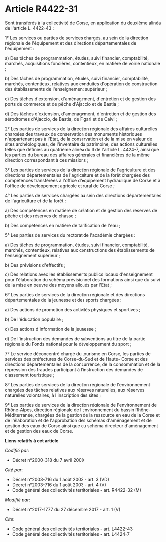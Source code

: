 # Article R4422-31

Sont transférés à la collectivité de Corse, en application du deuxième alinéa de l'article L. 4422-43 :

1° Les services ou parties de services chargés, au sein de la direction régionale de l'équipement et des directions
départementales de l'équipement :

a) Des tâches de programmation, études, suivi financier, comptabilité, marchés, acquisitions foncières, contentieux, en
matière de voirie nationale ;

b) Des tâches de programmation, études, suivi financier, comptabilité, marchés, contentieux, relatives aux conduites
d'opération de construction des établissements de l'enseignement supérieur ;

c) Des tâches d'extension, d'aménagement, d'entretien et de gestion des ports de commerce et de pêche d'Ajaccio et de
Bastia ;

d) Des tâches d'extension, d'aménagement, d'entretien et de gestion des aérodromes d'Ajaccio, de Bastia, de Figari et de
Calvi ;

2° Les parties de services de la direction régionale des affaires culturelles chargées des travaux de conservation des
monuments historiques n'appartenant pas à l'Etat, de la conservation et de la mise en valeur de sites archéologiques, de
l'inventaire du patrimoine, des actions culturelles telles que définies au quatrième alinéa du II de l'article L. 4424-7,
ainsi que les parties du bureau des affaires générales et financières de la même direction correspondant à ces missions ;

3° Les parties de services de la direction régionale de l'agriculture et des directions départementales de l'agriculture et
de la forêt chargées des compétences transférées à l'office d'équipement hydraulique de Corse et à l'office de développement
agricole et rural de Corse ;

4° Les parties de services chargées au sein des directions départementales de l'agriculture et de la forêt :

a) Des compétences en matière de création et de gestion des réserves de pêche et des réserves de chasse ;

b) Des compétences en matière de tarification de l'eau ;

5° Les parties de services du rectorat de l'académie chargées :

a) Des tâches de programmation, études, suivi financier, comptabilité, marchés, contentieux, relatives aux constructions des
établissements de l'enseignement supérieur ;

b) Des prévisions d'effectifs ;

c) Des relations avec les établissements publics locaux d'enseignement pour l'élaboration du schéma prévisionnel des
formations ainsi que du suivi de la mise en oeuvre des moyens alloués par l'Etat ;

6° Les parties de services de la direction régionale et des directions départementales de la jeunesse et des sports
chargées :

a) Des actions de promotion des activités physiques et sportives ;

b) De l'éducation populaire ;

c) Des actions d'information de la jeunesse ;

d) De l'instruction des demandes de subventions au titre de la partie régionale du Fonds national pour le développement du
sport ;

7° Le service déconcentré chargé du tourisme en Corse, les parties de services des préfectures de Corse-du-Sud et de Haute-
Corse et des directions départementales de la concurrence, de la consommation et de la répression des fraudes participant à
l'instruction des demandes de classement touristique ;

8° Les parties de services de la direction régionale de l'environnement chargées des tâches relatives aux réserves
naturelles, aux réserves naturelles volontaires, à l'inscription des sites ;

9° Les parties de services de la direction régionale de l'environnement de Rhône-Alpes, direction régionale de
l'environnement du bassin Rhône-Méditerranée, chargées de la gestion de la ressource en eau de la Corse et de l'élaboration
et de l'approbation des schémas d'aménagement et de gestion des eaux de Corse ainsi que du schéma directeur d'aménagement et
de gestion des eaux de Corse.

**Liens relatifs à cet article**

_Codifié par_:

  - Décret n°2000-318 du 7 avril 2000

_Cité par_:

  - Décret n°2003-716 du 1 août 2003 - art. 3 (VD)
  - Décret n°2003-716 du 1 août 2003 - art. 4 (V)
  - Code général des collectivités territoriales - art. R4422-32 (M)

_Modifié par_:

  - Décret n°2017-1777 du 27 décembre 2017 - art. 1 (V)

_Cite_:

  - Code général des collectivités territoriales - art. L4422-43
  - Code général des collectivités territoriales - art. L4424-7
